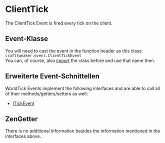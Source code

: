 # ClientTick

The ClientTick Event is fired every tick on the client.

## Event-Klasse
You will need to cast the event in the function header as this class:  
`crafttweaker.event.ClientTickEvent`  
You can, of course, also [import](/AdvancedFunctions/Import/) the class before and use that name then.

## Erweiterte Event-Schnittellen
WorldTick Events implement the following interfaces and are able to call all of their methods/getters/setters as well:

- [ITickEvent](/Vanilla/Events/Events/ITickEvent/)

## ZenGetter
There is no additional information besides the information mentioned in the interfaces above.
